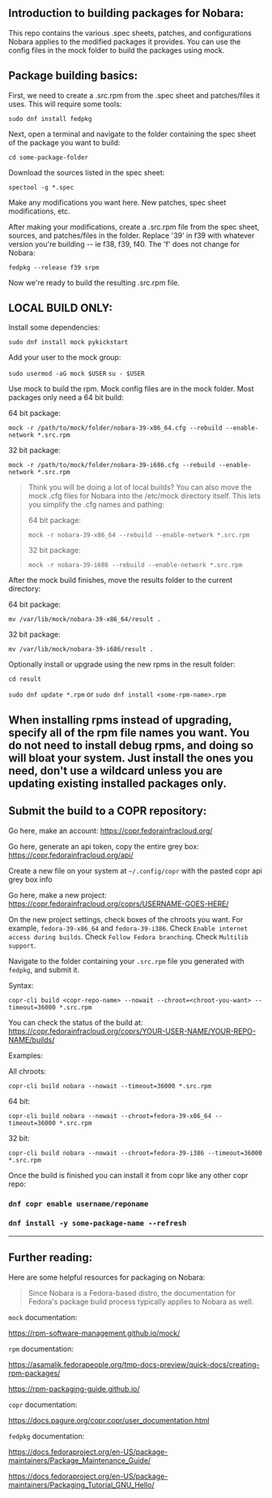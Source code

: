 
Introduction to building packages for Nobara:
---

This repo contains the various .spec sheets, patches, and configurations Nobara applies to the modified packages it provides. You can use the config files in the mock folder to build the packages using mock.

Package building basics:
---

First, we need to create a .src.rpm from the .spec sheet and patches/files it uses. This will require some tools:

`sudo dnf install fedpkg`

Next, open a terminal and navigate to the folder containing the spec sheet of the package you want to build:

`cd some-package-folder`

Download the sources listed in the spec sheet:

`spectool -g *.spec`

Make any modifications you want here. New patches, spec sheet modifications, etc.

After making your modifications, create a .src.rpm file from the spec sheet, sources, and patches/files in the folder. Replace '39' in f39 with whatever version you're building -- ie f38, f39, f40. The 'f' does not change for Nobara:

`fedpkg --release f39 srpm`

Now we're ready to build the resulting .src.rpm file.


LOCAL BUILD ONLY:
---
Install some dependencies:

`sudo dnf install mock pykickstart`

Add your user to the mock group:

`sudo usermod -aG mock $USER`
`su - $USER`

Use mock to build the rpm. Mock config files are in the mock folder. Most packages only need a 64 bit build:

64 bit package:

`mock -r /path/to/mock/folder/nobara-39-x86_64.cfg --rebuild --enable-network *.src.rpm`

32 bit package:

`mock -r /path/to/mock/folder/nobara-39-i686.cfg --rebuild --enable-network *.src.rpm`


> Think you will be doing a lot of local builds? You can also move the  
> mock .cfg files for Nobara into the /etc/mock directory itself.
> This lets you simplify the .cfg names and pathing:
>
>64 bit package: 
>
>`mock -r nobara-39-x86_64 --rebuild --enable-network *.src.rpm`
>
>32 bit package: 
>
>`mock -r nobara-39-i686 --rebuild --enable-network *.src.rpm`

After the mock build finishes, move the results folder to the current directory:

64 bit package:

`mv /var/lib/mock/nobara-39-x86_64/result .`

32 bit package:

`mv /var/lib/mock/nobara-39-i686/result .`


Optionally install or upgrade using the new rpms in the result folder:

`cd result`

`sudo dnf update *.rpm`
or
`sudo dnf install <some-rpm-name>.rpm`

When installing rpms instead of upgrading, specify all of the rpm file names you want. You do not need to install debug rpms, and doing so will bloat your system. Just install the ones you need, don't use a wildcard unless you are updating existing installed packages only.
---

Submit the build to a COPR repository:
---
Go here, make an account:
https://copr.fedorainfracloud.org/

Go here, generate an api token, copy the entire grey box:
https://copr.fedorainfracloud.org/api/

Create a new file on your system at `~/.config/copr` with the pasted copr api grey box info

Go here, make a new project:
https://copr.fedorainfracloud.org/coprs/USERNAME-GOES-HERE/

On the new project settings, check boxes of the chroots you want. For example, `fedora-39-x86_64` and `fedora-39-i386`. Check `Enable internet access during builds`. Check `Follow Fedora branching`. Check `Multilib support`.

Navigate to the folder containing your `.src.rpm` file you generated with `fedpkg`, and submit it.

Syntax:

`copr-cli build <copr-repo-name> --nowait --chroot=<chroot-you-want> --timeout=36000 *.src.rpm`

You can check the status of the build at:
https://copr.fedorainfracloud.org/coprs/YOUR-USER-NAME/YOUR-REPO-NAME/builds/

Examples:

All chroots:

`copr-cli build nobara --nowait --timeout=36000 *.src.rpm`

64 bit:

`copr-cli build nobara --nowait --chroot=fedora-39-x86_64 --timeout=36000 *.src.rpm`

32 bit:

`copr-cli build nobara --nowait --chroot=fedora-39-i386 --timeout=36000 *.src.rpm`

Once the build is finished you can install it from copr like any other copr repo:

### `dnf copr enable username/reponame`
### `dnf install -y some-package-name --refresh`
---

Further reading:
---
Here are some helpful resources for packaging on Nobara: 
>Since Nobara is a Fedora-based distro, the documentation for Fedora's package build process typically applies to Nobara as well.

`mock` documentation: 

https://rpm-software-management.github.io/mock/

`rpm` documentation: 

https://asamalik.fedorapeople.org/tmp-docs-preview/quick-docs/creating-rpm-packages/

https://rpm-packaging-guide.github.io/

`copr` documentation:

https://docs.pagure.org/copr.copr/user_documentation.html

`fedpkg` documentation:

https://docs.fedoraproject.org/en-US/package-maintainers/Package_Maintenance_Guide/

https://docs.fedoraproject.org/en-US/package-maintainers/Packaging_Tutorial_GNU_Hello/